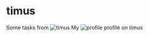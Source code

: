 # timus
Some tasks from ![*timus*](https://acm.timus.ru/)
My ![profile](https://acm.timus.ru/author.aspx?id=334141) profile on timus
